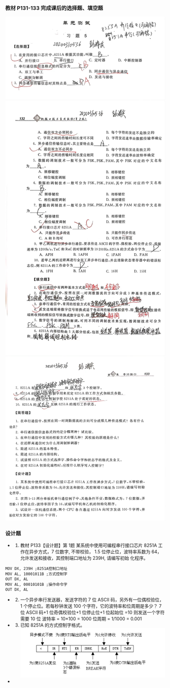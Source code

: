 ### 教材 P131-133 完成课后的选择题、填空题

![](https://raw.githubusercontent.com/Clear-Love/image/main/image/a3ebfd633ff5b83afbf639b433d9648.jpg)
![](https://raw.githubusercontent.com/Clear-Love/image/main/image/ca9c1a120b16eac1aa48b4d6341be7b.jpg)
![](https://raw.githubusercontent.com/Clear-Love/image/main/image/db6cae5cac875bbfa9e3f31e3b26810.jpg)


### 设计题

- 1. 教材 P133【设计题】第 1题
	某系统中使用可编程串行接口芯片 8251A 工作在异步方式，7 位数字, 不带校验，
	1.5 位停止位，波特率系数为 64，允许发送和接收，其控制端口地址为 239H, 请编写初始
	化程序。
```armasm
MOV DX, 239H ;8251A控制口地址
MOV AL, 10001011B ;方式控制字
OUT DX, AL
MOV AL, 00010101B ;操作命令字
OUT DX, AL
```

- 2. 一个异步串行发送器，发送字符的 7 位 ASCII 码，另外有一位偶校验位，1 个停止位。若每秒钟发送 100 个字符，它的波特率和位周期是多少？
	7 位 ASCII 码+1 位奇偶校验位+1 位停止位+1 位起始位 =10
      则发送一个字符需要 10 位
      波特率 = 10×100 = 1000
	位周期 = 1/1000 = 0.001

- 3. 已知 8251A 的方式控制字格式。
	![](https://raw.githubusercontent.com/Clear-Love/image/main/image/20221205222013.png)

- 